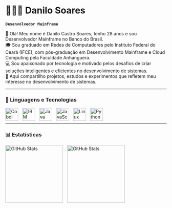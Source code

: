 # 👨🏽‍💻 Danilo Soares

**`Desenvolvedor Mainframe`**

👋 Olá! Meu nome é Danilo Castro Soares, tenho 28 anos e sou Desenvolvedor Mainframe no Banco do Brasil.\
🎓 Sou graduado em Redes de Computadores pelo Instituto Federal do Ceará (IFCE), com pós-graduação em Desenvolvimento Mainframe e Cloud Computing pela Faculdade Anhanguera.\
💻 Sou apaixonado por tecnologia e motivado pelos desafios de criar soluções inteligentes e eficientes no desenvolvimento de sistemas.\
🚀 Aqui compartilho projetos, estudos e experimentos que refletem meu interesse no desenvolvimento de sistemas.

---

### 🤖 Linguagens e Tecnologias

<img 
    align="left" 
    alt="Cobol" 
    title="COBOL"
    width="40px" 
    style="padding-right: 10px;" 
    src="https://www.svgrepo.com/show/339080/cobol-language.svg" 
/>
<img 
    align="left" 
    alt="IBM DB2" 
    title="IBM DB2"
    width="40px" 
    style="padding-right: 10px;" 
    src="https://dbdb.io/media/logos/ibm-db2-vertical.svg" 
/>
<img 
    align="left" 
    alt="Java" 
    title="Java"
    width="40px" 
    style="padding-right: 10px;" 
    src="https://cdn.jsdelivr.net/gh/devicons/devicon@latest/icons/java/java-original.svg" 
/>
<img 
    align="left" 
    alt="JavaScript" 
    title="JavaScript"
    width="40px" 
    style="padding-right: 10px;" 
    src="https://cdn.jsdelivr.net/gh/devicons/devicon@latest/icons/javascript/javascript-original.svg" 
/>
<img 
    align="left" 
    alt="Linux" 
    title="Linux"
    width="40px" 
    style="padding-right: 10px;" 
    src="https://devicon-website.vercel.app/api/linux/original.svg" 
/>
<img 
    align="left" 
    alt="Python" 
    title="Python"
    width="40px" 
    style="padding-right: 10px;" 
    src="https://cdn.jsdelivr.net/gh/devicons/devicon@latest/icons/python/python-original.svg" 
/>

<br/>
<br/>

---

### 📊 Estatísticas

  <img 
    align="left" 
    alt="GitHub Stats" 
    height="180" 
    style="padding-right: 10px;" 
    src="https://github-readme-stats.vercel.app/api?username=danilosoarex&show_icons=true&theme=tokyonight&include_all_commits=true&locale=pt-br" 
  />
<img 
      align="left" 
      alt="GitHub Stats" 
      height="180" 
      src="https://github-readme-stats.vercel.app/api/top-langs/?username=danilosoarex&theme=tokyonight&layout=compact&custom_title=Tecnologias&hide=html&langs_count=9" 
  />
